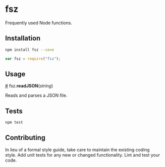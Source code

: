 # fsz
Frequently used Node functions.

## Installation
```bash
npm install fsz --save
```
```js
var fsz = require("fsz");
```

## Usage

<a name="readJSON" href="#readJSON">#</a> fsz.<b>readJSON</b>(<i>string</i>)

Reads and parses a JSON file.


## Tests

```bash
npm test
```

## Contributing

In lieu of a formal style guide, take care to maintain the existing coding style. Add unit tests for any new or changed functionality. Lint and test your code.